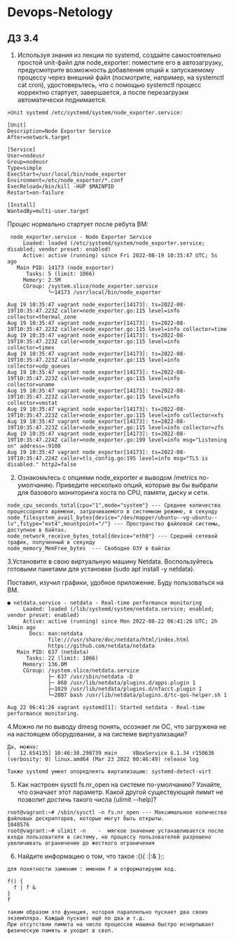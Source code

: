 # Devops-Netology


## ДЗ 3.4

1. Используя знания из лекции по systemd, создайте самостоятельно простой unit-файл для node_exporter:
поместите его в автозагрузку,
предусмотрите возможность добавления опций к запускаемому процессу через внешний файл (посмотрите, например, на systemctl cat cron),
удостоверьтесь, что с помощью systemctl процесс корректно стартует, завершается, а после перезагрузки автоматически поднимается.

```
>Unit systemd /etc/systemd/system/node_exporter.service:

[Unit]
Description=Node Exporter Service
After=network.target

[Service]
User=nodeusr
Group=nodeusr
Type=simple
ExecStart=/usr/local/bin/node_exporter
Environment=/etc/node_exporter/*.conf
ExecReload=/bin/kill -HUP $MAINPID
Restart=on-failure

[Install]
WantedBy=multi-user.target
```
Процес нормально стартует после ребута ВМ:
``` 
 node_exporter.service - Node Exporter Service
     Loaded: loaded (/etc/systemd/system/node_exporter.service; disabled; vendor preset: enabled)
     Active: active (running) since Fri 2022-08-19 10:35:47 UTC; 5s ago
   Main PID: 14173 (node_exporter)
      Tasks: 5 (limit: 1066)
     Memory: 2.5M
     CGroup: /system.slice/node_exporter.service
             └─14173 /usr/local/bin/node_exporter

Aug 19 10:35:47 vagrant node_exporter[14173]: ts=2022-08-19T10:35:47.223Z caller=node_exporter.go:115 level=info collector=thermal_zone
Aug 19 10:35:47 vagrant node_exporter[14173]: ts=2022-08-19T10:35:47.223Z caller=node_exporter.go:115 level=info collector=time
Aug 19 10:35:47 vagrant node_exporter[14173]: ts=2022-08-19T10:35:47.223Z caller=node_exporter.go:115 level=info collector=timex
Aug 19 10:35:47 vagrant node_exporter[14173]: ts=2022-08-19T10:35:47.223Z caller=node_exporter.go:115 level=info collector=udp_queues
Aug 19 10:35:47 vagrant node_exporter[14173]: ts=2022-08-19T10:35:47.223Z caller=node_exporter.go:115 level=info collector=uname
Aug 19 10:35:47 vagrant node_exporter[14173]: ts=2022-08-19T10:35:47.223Z caller=node_exporter.go:115 level=info collector=vmstat
Aug 19 10:35:47 vagrant node_exporter[14173]: ts=2022-08-19T10:35:47.223Z caller=node_exporter.go:115 level=info collector=xfs
Aug 19 10:35:47 vagrant node_exporter[14173]: ts=2022-08-19T10:35:47.223Z caller=node_exporter.go:115 level=info collector=zfs
Aug 19 10:35:47 vagrant node_exporter[14173]: ts=2022-08-19T10:35:47.224Z caller=node_exporter.go:199 level=info msg="Listening on" address=:9100
Aug 19 10:35:47 vagrant node_exporter[14173]: ts=2022-08-19T10:35:47.224Z caller=tls_config.go:195 level=info msg="TLS is disabled." http2=false
```
2. Ознакомьтесь с опциями node_exporter и выводом /metrics по-умолчанию. Приведите несколько опций, которые вы бы выбрали для базового мониторинга хоста по CPU, памяти, диску и сети.
```
node_cpu_seconds_total{cpu="1",mode="system"} --- Среднее количество процессорного времени, затрачиваемого в системном режиме, в секунду
node_filesystem_avail_bytes{device="/dev/mapper/ubuntu--vg-ubuntu--lv",fstype="ext4",mountpoint="/"} --- Пространство файловой системы, доступное в байтах.
node_network_receive_bytes_total{device="eth0"} --- Средний сетевой трафик, полученный в секунду
node_memory_MemFree_bytes  --- Свободно ОЗУ в байтах
```

3.Установите в свою виртуальную машину Netdata. Воспользуйтесь готовыми пакетами для установки (sudo apt install -y netdata).

Поставил, изучил графики, удобное приложение. Буду пользоваться на ВМ.
```
● netdata.service - netdata - Real-time performance monitoring
     Loaded: loaded (/lib/systemd/system/netdata.service; enabled; vendor preset: enabled)
     Active: active (running) since Mon 2022-08-22 06:41:26 UTC; 2h 14min ago
       Docs: man:netdata
             file:///usr/share/doc/netdata/html/index.html
             https://github.com/netdata/netdata
   Main PID: 637 (netdata)
      Tasks: 22 (limit: 1066)
     Memory: 136.0M
     CGroup: /system.slice/netdata.service
             ├─ 637 /usr/sbin/netdata -D
             ├─ 868 /usr/lib/netdata/plugins.d/apps.plugin 1
             ├─1029 /usr/lib/netdata/plugins.d/nfacct.plugin 1
             └─2007 bash /usr/lib/netdata/plugins.d/tc-qos-helper.sh 1

Aug 22 06:41:26 vagrant systemd[1]: Started netdata - Real-time performance monitoring.

```

4.Можно ли по выводу dmesg понять, осознает ли ОС, что загружена не на настоящем оборудовании, а на системе виртуализации?
```
Да, можно:
[   12.654135] 10:46:30.298739 main     VBoxService 6.1.34 r150636 (verbosity: 0) linux.amd64 (Mar 23 2022 00:46:49) release log

Также systemd умеет опоредлеять виртализацию: systemd-detect-virt
```

5. Как настроен sysctl fs.nr_open на системе по-умолчанию? Узнайте, что означает этот параметр. Какой другой существующий лимит не позволит достичь такого числа (ulimit --help)?
```
root@vagrant:~# /sbin/sysctl -n fs.nr_open --- Максимальное количество файловых дескрипторов, которые могут быть открыты.
1048576
root@vagrant:~# ulimit -n    -  мягкое значение устанавливается после входа пользователя в систему, но процессу пользователей разрешено увеличивать ограничение до жесткого ограничения
```

6. Найдите информацию о том, что такое :(){ :|:& };:
```
для понятности заменим : именем f и отформатируем код.

f() {
  f | f &
}
f

таким образом это функция, которая параллельно пускает два своих экземпляра. Каждый пускает ещё по два и т.д. 
При отсутствии лимита на число процессов машина быстро исчерпывает физическую память и уходит в своп.
```

